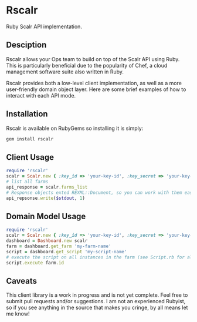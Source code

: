 Rscalr
======

Ruby Scalr API implementation. 

Desciption
----------

Rscalr allows your Ops team to build on top of the Scalr API using Ruby. This is particularly beneficial due to the popularity of Chef, a cloud management software suite also written in Ruby.

Rscalr provides both a low-level client implementation, as well as a more user-friendly domain object layer. Here are some brief examples of how to interact with each API mode.

Installation
------------

Rscalr is available on RubyGems so installing it is simply: 

```bash
gem install rscalr
```

Client Usage
------------

```ruby
require 'rscalr'
scalr = Scalr.new { :key_id => 'your-key-id', :key_secret => 'your-key-secret' }
# list all farms
api_response = scalr.farms_list
# Response objects exted REXML::Document, so you can work with them easily
api_repsonse.write($stdout, 1)
```

Domain Model Usage
------------------

```ruby
require 'rscalr'
scalr = Scalr.new { :key_id => 'your-key-id', :key_secret => 'your-key-secret' }
dashboard = Dashboard.new scalr
farm = dashboard.get_farm 'my-farm-name'
script = dashboard.get_script 'my-script-name'
# execute the script on all instances in the farm (see Script.rb for all options)
script.execute farm.id
```


Caveats
-------

This client library is a work in progress and is not yet complete. Feel free to submit pull requests and/or suggestions. I am not an experienced Rubyist, so if you see anything in the source that makes you cringe, by all means let me know!

